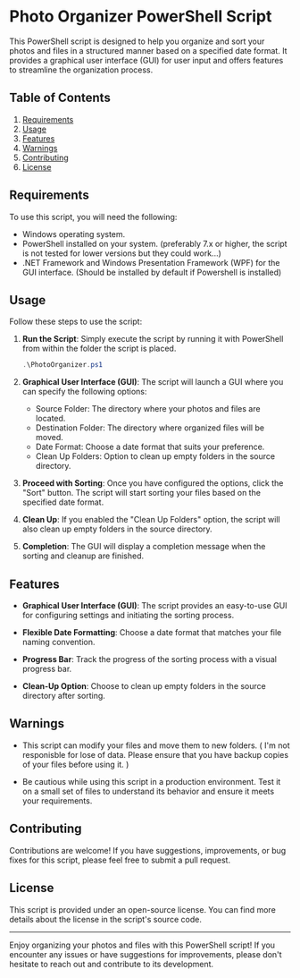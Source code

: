 # Photo Organizer PowerShell Script

This PowerShell script is designed to help you organize and sort your photos and files in a structured manner based on a specified date format. It provides a graphical user interface (GUI) for user input and offers features to streamline the organization process.

## Table of Contents

1. [Requirements](#requirements)
2. [Usage](#usage)
3. [Features](#features)
4. [Warnings](#warnings)
5. [Contributing](#contributing)
6. [License](#license)

## Requirements

To use this script, you will need the following:

- Windows operating system.
- PowerShell installed on your system. (preferably 7.x or higher, the script is not tested for lower versions but they could work...)
- .NET Framework and Windows Presentation Framework (WPF) for the GUI interface. (Should be installed by default if Powershell is installed)

## Usage

Follow these steps to use the script:

1. **Run the Script**: Simply execute the script by running it with PowerShell from within the folder the script is placed.

   ```powershell
   .\PhotoOrganizer.ps1
   ```

2. **Graphical User Interface (GUI)**: The script will launch a GUI where you can specify the following options:

   - Source Folder: The directory where your photos and files are located.
   - Destination Folder: The directory where organized files will be moved.
   - Date Format: Choose a date format that suits your preference.
   - Clean Up Folders: Option to clean up empty folders in the source directory.

3. **Proceed with Sorting**: Once you have configured the options, click the "Sort" button. The script will start sorting your files based on the specified date format.

4. **Clean Up**: If you enabled the "Clean Up Folders" option, the script will also clean up empty folders in the source directory.

5. **Completion**: The GUI will display a completion message when the sorting and cleanup are finished.

## Features

- **Graphical User Interface (GUI)**: The script provides an easy-to-use GUI for configuring settings and initiating the sorting process.

- **Flexible Date Formatting**: Choose a date format that matches your file naming convention.

- **Progress Bar**: Track the progress of the sorting process with a visual progress bar.

- **Clean-Up Option**: Choose to clean up empty folders in the source directory after sorting.

## Warnings

- This script can modify your files and move them to new folders. ( I'm not responisble for lose of data. Please ensure that you have backup copies of your files before using it. )

- Be cautious while using this script in a production environment. Test it on a small set of files to understand its behavior and ensure it meets your requirements.

## Contributing

Contributions are welcome! If you have suggestions, improvements, or bug fixes for this script, please feel free to submit a pull request.

## License

This script is provided under an open-source license. You can find more details about the license in the script's source code.

---

Enjoy organizing your photos and files with this PowerShell script! If you encounter any issues or have suggestions for improvements, please don't hesitate to reach out and contribute to its development.
